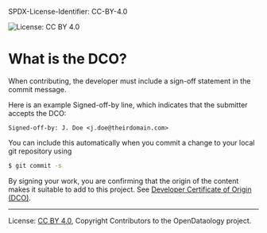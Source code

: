 SPDX-License-Identifier: CC-BY-4.0

![License: CC BY 4.0](https://img.shields.io/badge/License-CC_BY_4.0-lightgrey.svg)
# What is the DCO?

When contributing, the developer must include a sign-off statement in the commit message.

Here is an example Signed-off-by line, which indicates that the submitter accepts the DCO:

```
Signed-off-by: J. Doe <j.doe@theirdomain.com>
```

You can include this automatically when you commit a change
to your local git repository using

```bash
$ git commit -s
```

By signing your work, you are confirming that the origin of the content
makes it suitable to add to this project.  See
[Developer Certificate of Origin (DCO)](https://developercertificate.org/).

----
License: [CC BY 4.0](https://creativecommons.org/licenses/by/4.0/),
Copyright Contributors to the OpenDataology project.
